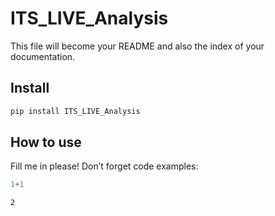 # ITS_LIVE_Analysis

<!-- WARNING: THIS FILE WAS AUTOGENERATED! DO NOT EDIT! -->

This file will become your README and also the index of your
documentation.

## Install

``` sh
pip install ITS_LIVE_Analysis
```

## How to use

Fill me in please! Don’t forget code examples:

``` python
1+1
```

    2

